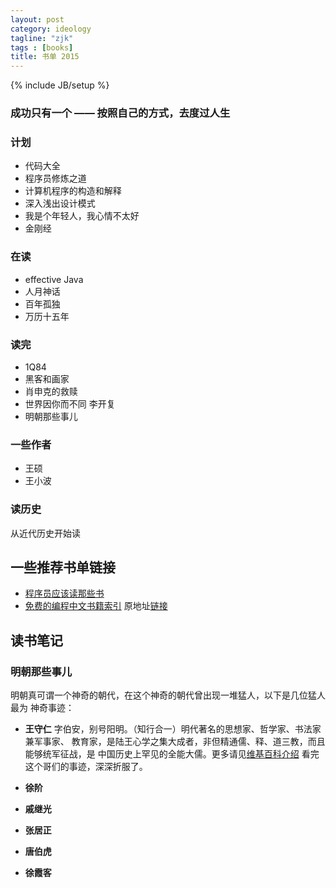 ```yaml
---
layout: post
category: ideology
tagline: "zjk"
tags : [books]
title: 书单 2015
---
```

{% include JB/setup %}

### 成功只有一个 —— 按照自己的方式，去度过人生

### 计划
- 代码大全
- 程序员修炼之道
- 计算机程序的构造和解释
- 深入浅出设计模式
- 我是个年轻人，我心情不太好
- 金刚经

### 在读
- effective Java
- 人月神话
- 百年孤独
- 万历十五年


### 读完
- 1Q84
- 黑客和画家
- 肖申克的救赎
- 世界因你而不同 李开复
- 明朝那些事儿

### 一些作者
- 王硕
- 王小波

### 读历史
从近代历史开始读

## 一些推荐书单链接
- [程序员应该读那些书](http://justjavac.com/other/2012/05/15/qualified-programmer-should-read-what-books.html)
- [免费的编程中文书籍索引](http://siberiawolf.com/free_programming/index.html) 原地址[链接](https://github.com/vhf/free-programming-books/blob/master/free-programming-books-zh.md)

## 读书笔记

### 明朝那些事儿

明朝真可谓一个神奇的朝代，在这个神奇的朝代曾出现一堆猛人，以下是几位猛人最为
神奇事迹：

- **王守仁** 字伯安，别号阳明。（知行合一）明代著名的思想家、哲学家、书法家兼军事家、
教育家，是陆王心学之集大成者，非但精通儒、释、道三教，而且能够统军征战，是
中国历史上罕见的全能大儒。更多请见[维基百科介绍](http://zh.wikipedia.org/wiki/%E7%8E%8B%E5%AE%88%E4%BB%81)
看完这个哥们的事迹，深深折服了。

- **徐阶**

- **戚继光**

- **张居正**

- **唐伯虎**

- **徐霞客**


